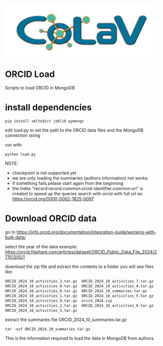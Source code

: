 <img src="https://raw.githubusercontent.com/colav/colav.github.io/master/img/Logo.png"/>

# ORCID Load
Scripts to load ORCID in MongoDB

# install dependencies 
```
pip install xmltodict joblib pymongo
```

edit load.py to set the path to the ORCID data files and the MongoDB connection string

run with
``` 
python load.py
``` 

NOTE:

* checkpoint is not supported yet
* we are only loading the summaries (authors information) not works.
* if something fails pelase start again from the beginning
* the index "record:record.common:orcid-identifier.common:uri" is created to speed up the queries search with orcid with full url ex: https://orcid.org/0000-0002-1825-0097

# Download ORCID data

go to https://info.orcid.org/documentation/integration-guide/working-with-bulk-data/

select the year of the data example: https://orcid.figshare.com/articles/dataset/ORCID_Public_Data_File_2024/27151305/1

download the zip file and extract the contents to a folder
you will see files like 
```
ORCID_2024_10_activities_3.tar.gz  ORCID_2024_10_activities_7.tar.gz  
ORCID_2024_10_activities_0.tar.gz  ORCID_2024_10_activities_4.tar.gz  ORCID_2024_10_activities_8.tar.gz  ORCID_2024_10_summaries.tar.gz
ORCID_2024_10_activities_1.tar.gz  ORCID_2024_10_activities_5.tar.gz  ORCID_2024_10_activities_9.tar.gz  orcid_2024.zip
ORCID_2024_10_activities_2.tar.gz  ORCID_2024_10_activities_6.tar.gz  ORCID_2024_10_activities_X.tar.gz  
```

extract the summaries file ORCID_2024_10_summaries.tar.gz

```
tar -xvf ORCID_2024_10_summaries.tar.gz
```

This is the information required to load the data in MongoDB from authors.
